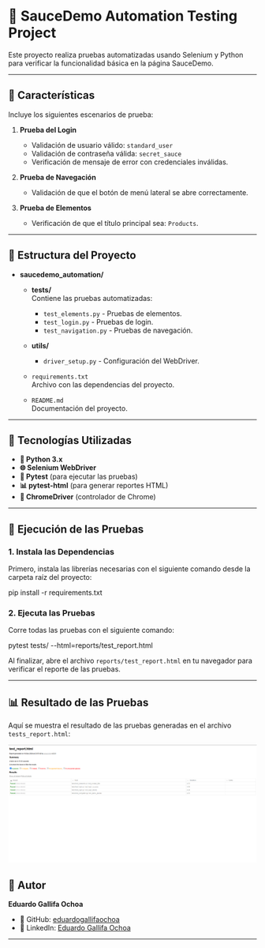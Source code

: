 # 🚀 SauceDemo Automation Testing Project

Este proyecto realiza pruebas automatizadas usando Selenium y Python para verificar la funcionalidad básica en la página SauceDemo.

---

## 📝 Características

Incluye los siguientes escenarios de prueba:

1. **Prueba del Login**
   - Validación de usuario válido: `standard_user`
   - Validación de contraseña válida: `secret_sauce`
   - Verificación de mensaje de error con credenciales inválidas.

2. **Prueba de Navegación**
   - Validación de que el botón de menú lateral se abre correctamente.

3. **Prueba de Elementos**
   - Verificación de que el título principal sea: `Products`.

---
## 📁 Estructura del Proyecto

- **saucedemo_automation/**
  - **tests/**  
    Contiene las pruebas automatizadas:
    - `test_elements.py` - Pruebas de elementos.  
    - `test_login.py` - Pruebas de login.  
    - `test_navigation.py` - Pruebas de navegación.  

  - **utils/**  
    - `driver_setup.py` - Configuración del WebDriver.  

  - `requirements.txt`  
    Archivo con las dependencias del proyecto.  

  - `README.md`  
    Documentación del proyecto.
---

## 🔧 Tecnologías Utilizadas

- **🐍 Python 3.x**
- **🌐 Selenium WebDriver**
- **🧪 Pytest** (para ejecutar las pruebas)
- **📊 pytest-html** (para generar reportes HTML)
- **📝 ChromeDriver** (controlador de Chrome)

---

## 🚦 Ejecución de las Pruebas

### 1. Instala las Dependencias

Primero, instala las librerías necesarias con el siguiente comando desde la carpeta raíz del proyecto:

pip install -r requirements.txt

### 2. Ejecuta las Pruebas

Corre todas las pruebas con el siguiente comando:

pytest tests/ --html=reports/test_report.html

Al finalizar, abre el archivo `reports/test_report.html` en tu navegador para verificar el reporte de las pruebas.

---

## 📊 Resultado de las Pruebas

Aquí se muestra el resultado de las pruebas generadas en el archivo `tests_report.html`:

![Resultado de las pruebas](images/captura1.png)


## 👤 Autor

**Eduardo Gallifa Ochoa**

- 🐙 GitHub: [eduardogallifaochoa](https://github.com/eduardogallifaochoa)
- 💼 LinkedIn: [Eduardo Gallifa Ochoa](https://www.linkedin.com/in/eduardogallifaochoa)

---

